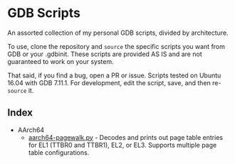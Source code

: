 # GDB Scripts
An assorted collection of my personal GDB scripts, divided by architecture.

To use, clone the repository and `source` the specific scripts you want from GDB or your .gdbinit.
These scripts are provided AS IS and are not guaranteed to work on your system.

That said, if you find a bug, open a PR or issue.
Scripts tested on Ubuntu 16.04 with GDB 7.11.1.
For development, edit the script, save, and then re-`source` it.

## Index
- AArch64
  * [aarch64-pagewalk.py](/aarch64/aarch64-pagewalk.py) - Decodes and prints out page table entries for EL1 (TTBR0 and TTBR1), EL2, or EL3. Supports multiple page table configurations.
